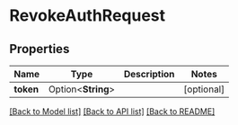# RevokeAuthRequest

## Properties

| Name      | Type               | Description | Notes      |
| --------- | ------------------ | ----------- | ---------- |
| **token** | Option<**String**> |             | [optional] |

[[Back to Model list]](../README.md#documentation-for-models) [[Back to API list]](../README.md#documentation-for-api-endpoints) [[Back to README]](../README.md)
